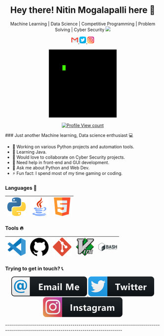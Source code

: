<h1 align="center"> Hey there! Nitin Mogalapalli here 👋 </h1>
<p align="center">
   Machine Learning | Data Science | Competitive Programming | Problem Solving | Cyber Security   <img src="https://media.giphy.com/media/WUlplcMpOCEmTGBtBW/giphy.gif" width="30">
</p>

<p align="center">
  <a href="mailto:mogalapallinitin@gmail.com">
    <img alt="Gmail" width="22px" src="https://raw.githubusercontent.com/nitinmogalapalli/nitinmogalapalli/master/assets/SVG/Social/gmail.svg" />
  </a>

  <a href="https://twitter.com/NitinMogalapal1">
    <img alt="Twitter" width="22px" src="https://raw.githubusercontent.com/nitinmogalapalli/nitinmogalapalli/master/assets/SVG/Social/twitter.svg" />
  </a>

  <a href="https://www.instagram.com/nitin_mogalapalli/">
    <img alt="Instagram" width="22px" src="https://raw.githubusercontent.com/nitinmogalapalli/nitinmogalapalli/master/assets/SVG/Social/instagram.svg" />
  </a>  
  <br /><br />
   <img align="center" alt="GIF" src="https://raw.githubusercontent.com/nitinmogalapalli/nitinmogalapalli/master/assets/GIF/Gif.gif" />
   <br /> <br />
<a href="https://github.com/nitinmogalapalli">
  <img alt="Profile View count" src="https://komarev.com/ghpvc/?username=nitinmogalapalli&style=flat-square&color=brightgreen" />
  </a>
   </p>
### Just another Machine learning, Data science enthusiast 💻 

  - 📝 Working on various Python projects and automation tools.
  - 🌱 Learning Java.
  - 👯 Would love to collaborate on Cyber Security projects.
  - 🤔 Need help in front-end and GUI development.
  - 💬 Ask me about Python and Web Dev.
  - ⚡ Fun fact: I spend most of my time gaming or coding.

### Languages 🚀

|<a href="https://www.python.org/"><img src="https://raw.githubusercontent.com/nitinmogalapalli/nitinmogalapalli/master/assets/SVG/Languages/python.svg" width=60></a> | <a href="https://www.java.com/en/"><img src="https://raw.githubusercontent.com/nitinmogalapalli/nitinmogalapalli/master/assets/SVG/Languages/java.svg" width=60></a>| <a href="https://developer.mozilla.org/en-US/docs/Web/Guide/HTML/HTML5"><img src="https://raw.githubusercontent.com/nitinmogalapalli/nitinmogalapalli/master/assets/SVG/Languages/html5.svg" width=60></a> |
|:---:|:---:|:---:|

### Tools 🔥

|<a href="https://code.visualstudio.com/"><img src="https://raw.githubusercontent.com/nitinmogalapalli/nitinmogalapalli/master/assets/SVG/Tools/Vscode.svg" width=60></a> |<a href="http://github.com/"><img src="https://raw.githubusercontent.com/nitinmogalapalli/nitinmogalapalli/master/assets/SVG/Tools/github.svg" width=60></a> |<a href="https://git-scm.com/"><img src="https://raw.githubusercontent.com/nitinmogalapalli/nitinmogalapalli/master/assets/SVG/Tools/git.svg" width=60></a> |<a href="https://www.vim.org/"><img src="https://raw.githubusercontent.com/nitinmogalapalli/nitinmogalapalli/master/assets/SVG/Tools/vim.svg" width=60></a> |<a href="https://www.gnu.org/software/bash/"><img src="https://raw.githubusercontent.com/nitinmogalapalli/nitinmogalapalli/master/assets/SVG/Tools/bash.svg" width=60></a> |
|:---:|:---:|:---:|:---:|:---:|
### Trying to get in touch? 📞

<p align="center">
  <a href="mailto:mogalapallinitin@gmail.com">
    <img alt="Gmail" src="https://raw.githubusercontent.com/nitinmogalapalli/nitinmogalapalli/master/assets/SVG/Contact/email.svg" style="vertical-align:top margin:6px 4px"/>
  </a>


  <a href="https://twitter.com/NitinMogalapal1">
    <img alt="Twitter" src="https://raw.githubusercontent.com/nitinmogalapalli/nitinmogalapalli/master/assets/SVG/Contact/twitter.svg" style="vertical-align:top margin:6px 4px"/>
  </a>

  <a href="https://www.instagram.com/nitin_mogalapalli/">
    <img alt="Instagram" src="https://raw.githubusercontent.com/nitinmogalapalli/nitinmogalapalli/master/assets/SVG/Contact/instagram.svg" style="vertical-align:top margin:6px 4px"/>
  </a>
</p>

<p align="c">-----------------------------------------------------------------------------------------------------------------------------------------</p>
